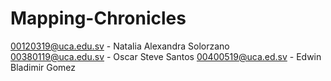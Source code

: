 # Mapping-Chronicles

00120319@uca.edu.sv - Natalia Alexandra Solorzano
00380119@uca.edu.sv - Oscar Steve Santos
00400519@uca.ed.sv - Edwin Bladimir Gomez
